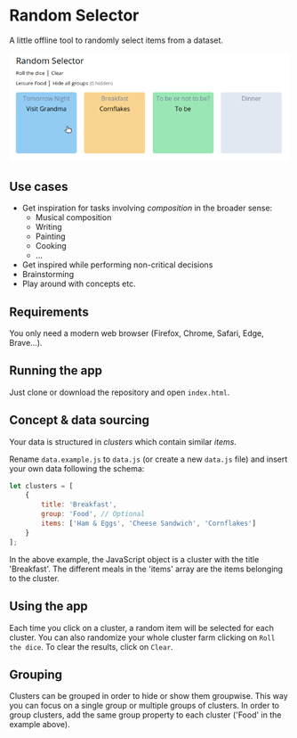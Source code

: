 # Random Selector

A little offline tool to randomly select items from a dataset.

![Screenshot](resources/screenshot.png)

## Use cases

-   Get inspiration for tasks involving _composition_ in the broader sense:
    -   Musical composition
    -   Writing
    -   Painting
    -   Cooking
    -   ...
-   Get inspired while performing non-critical decisions
-   Brainstorming
-   Play around with concepts etc.

## Requirements

You only need a modern web browser (Firefox, Chrome, Safari, Edge, Brave...).

## Running the app

Just clone or download the repository and open `index.html`.

## Concept & data sourcing

Your data is structured in _clusters_ which contain similar _items_.

Rename `data.example.js` to `data.js` (or create a new `data.js` file) and insert your own data following the schema:

```js
let clusters = [
    {
        title: 'Breakfast',
        group: 'Food', // Optional
        items: ['Ham & Eggs', 'Cheese Sandwich', 'Cornflakes']
    }
];
```

In the above example, the JavaScript object is a cluster with the title 'Breakfast'. The different meals in the 'items' array are the items belonging to the cluster.


## Using the app

Each time you click on a cluster, a random item will be selected for each cluster. You can also randomize your whole cluster farm clicking on `Roll the dice`. To clear the results, click on `Clear`.

## Grouping

Clusters can be grouped in order to hide or show them groupwise. This way you can focus on a single group or multiple groups of clusters. In order to group clusters, add the same group property to each cluster ('Food' in the example above).
